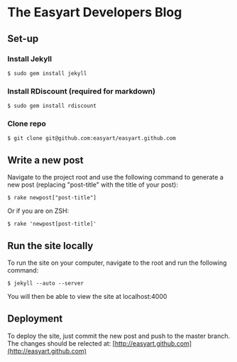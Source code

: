 # The Easyart Developers Blog

## Set-up

### Install Jekyll

    $ sudo gem install jekyll

### Install RDiscount (required for markdown)

    $ sudo gem install rdiscount

### Clone repo

    $ git clone git@github.com:easyart/easyart.github.com

## Write a new post

Navigate to the project root and use the following command to generate a new post (replacing "post-title" with the title of your post):

    $ rake newpost["post-title"]
    
Or if you are on ZSH:
    
    $ rake 'newpost[post-title]'

## Run the site locally

To run the site on your computer, navigate to the root and run the following command:

    $ jekyll --auto --server

You will then be able to view the site at localhost:4000

## Deployment

To deploy the site, just commit the new post and push to the master branch. The changes should be relected at: [http://easyart.github.com](http://easyart.github.com)
